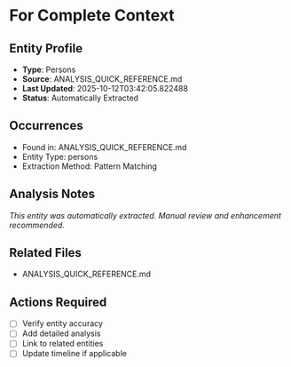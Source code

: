 # For Complete Context

## Entity Profile
- **Type**: Persons
- **Source**: ANALYSIS_QUICK_REFERENCE.md
- **Last Updated**: 2025-10-12T03:42:05.822488
- **Status**: Automatically Extracted

## Occurrences
- Found in: ANALYSIS_QUICK_REFERENCE.md
- Entity Type: persons
- Extraction Method: Pattern Matching

## Analysis Notes
*This entity was automatically extracted. Manual review and enhancement recommended.*

## Related Files
- ANALYSIS_QUICK_REFERENCE.md

## Actions Required
- [ ] Verify entity accuracy
- [ ] Add detailed analysis
- [ ] Link to related entities
- [ ] Update timeline if applicable
